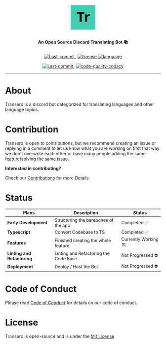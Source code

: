 <p align="center" style="font-size: 25px; padding-top: 45px" >
 <img height=80 src="./img/logo.svg"/>
</p>

<p align="center" style="padding-bottom: 10px">
<strong>An Open Source Discord Translating Bot 📚</strong>
</p>

<p align="center">
    <a href="https://github.com/itstyonirwansyah/transero-bot/commits" style="margin-right:5px" >
        <img src="https://img.shields.io/github/last-commit/itstyonirwansyah/transero-bot?style=for-the-badge&color=45cbb2" height="25" alt="Last-commit" title="last-commit">
    </a>
    <a href="https://github.com/itstyonirwansyah/transero-bot/commits">
        <img src="https://img.shields.io/github/license/itstyonirwansyah/transero-bot?style=for-the-badge&color=45cbb2" height="25" alt="license" title="License">
    </a>
    <a href="https://github.com/itstyonirwansyah/transero-bot">
        <img src="https://img.shields.io/github/languages/top/itstyonirwansyah/transero-bot?style=for-the-badge&color=45cbb2" height="25" alt="language" title="Language">
    </a>
</p>

<p align="center">
    <a href="https://github.com/itstyonirwansyah/transero-bot/commits" style="margin-right:5px" >
        <img src="https://img.shields.io/travis/com/itstyonirwansyah/transero-bot?style=for-the-badge&color=45cbb2" height="25" alt="Last-commit" title="last-commit">
    </a>
    <a href="https://app.codacy.com/gh/itstyonirwansyah/transero-bot/dashboard?branch=master">
        <img src="https://img.shields.io/codacy/grade/0f9a3ddf618149cdb478a15b364021d2?style=for-the-badge&color=45cbb2" height="25" alt="code-quality-codacy" title="code-quality-codacy">
    </a>
</p>

---

# About

Transero is a discord bot categorized for translating languages and other language topics.

# Contribution

Transero is open to contributions, but we recommend creating an issue or replying in a comment to let us know what you are working on first that way we don't overwrite each other or have many people adding the same feature/solving the same issue.

**Interested in contributing?**

Check our [Contributions](https://github.com/itstyonirwansyah/transero-bot/blob/master/.github/CONTRIBUTING.md) for more Details

# Status

| Plans                       | Description                           | Status               |
| --------------------------- | ------------------------------------- | -------------------- |
| **Early Development**       | Structuring the barebones of the app  | Completed ✅         |
| **Typescript**              | Convert Codebase to TS                | Completed ✅         |
| **Features**                | Finished creating the whole feature   | Currently Working 🏗️ |
| **Linting and Refactoring** | Linting and Refactoring the Code Base | Not Progressed ⛔    |
| **Deployment**              | Deploy / Host the Bot                 | Not Progressed ⛔    |

# Code of Conduct

Please read [Code of Conduct](https://github.com/itstyonirwansyah/transero-bot/blob/master/.github/CODE_OF_CONDUCT.md) for details on our code of conduct.

# License

Transero is open-source and is under the [Mit License](https://github.com/itstyonirwansyah/transero-bot/blob/master/LICENSE)
